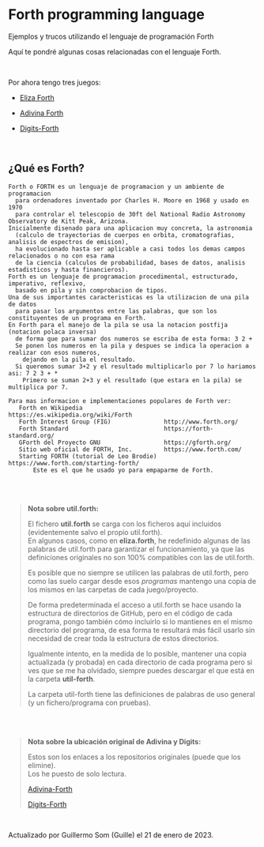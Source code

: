 # Forth programming language
Ejemplos y trucos utilizando el lenguaje de programación Forth

Aquí te pondré algunas cosas relacionadas con el lenguaje Forth.

<br>

Por ahora tengo tres juegos:

- [Eliza Forth](https://github.com/elGuille-info/Forth-programming-language/tree/main/juegos/eliza-forth)

- [Adivina Forth](https://github.com/elGuille-info/Forth-programming-language/tree/main/juegos/adivina-forth)

- [Digits-Forth](https://github.com/elGuille-info/Forth-programming-language/tree/main/juegos/digits-forth)

<br>

## ¿Qué es Forth?

```
Forth o FORTH es un lenguaje de programacion y un ambiente de programacion
  para ordenadores inventado por Charles H. Moore en 1968 y usado en 1970
  para controlar el telescopio de 30ft del National Radio Astronomy Observatory de Kitt Peak, Arizona.
Inicialmente disenado para una aplicacion muy concreta, la astronomia
  (calculo de trayectorias de cuerpos en orbita, cromatografias, analisis de espectros de emision),
  ha evolucionado hasta ser aplicable a casi todos los demas campos relacionados o no con esa rama
  de la ciencia (calculos de probabilidad, bases de datos, analisis estadisticos y hasta financieros).
Forth es un lenguaje de programacion procedimental, estructurado, imperativo, reflexivo,
  basado en pila y sin comprobacion de tipos.
Una de sus importantes caracteristicas es la utilizacion de una pila de datos
  para pasar los argumentos entre las palabras, que son los constituyentes de un programa en Forth.
En Forth para el manejo de la pila se usa la notacion postfija (notacion polaca inversa)
  de forma que para sumar dos numeros se escriba de esta forma: 3 2 +
  Se ponen los numeros en la pila y despues se indica la operacion a realizar con esos numeros,
    dejando en la pila el resultado.
  Si queremos sumar 3+2 y el resultado multiplicarlo por 7 lo hariamos asi: 7 2 3 + *
    Primero se suman 2+3 y el resultado (que estara en la pila) se multiplica por 7.

Para mas informacion e implementaciones populares de Forth ver:
   Forth en Wikipedia                       https://es.wikipedia.org/wiki/Forth
   Forth Interest Group (FIG)               http://www.forth.org/
   Forth Standard                           https://forth-standard.org/
   GForth del Proyecto GNU                  https://gforth.org/
   Sitio web oficial de FORTH, Inc.         https://www.forth.com/
   Starting FORTH (tutorial de Leo Brodie)  https://www.forth.com/starting-forth/
       Este es el que he usado yo para empaparme de Forth.
```
<br>

<br>

> **Nota sobre util.forth:** 
> 
> El fichero **util.forth** se carga con los ficheros aquí incluidos (evidentemente salvo el propio util.forth).<br>
> En algunos casos, como en **eliza.forth**, he redefinido algunas de las palabras de util.forth para garantizar el funcionamiento,
> ya que las definiciones originales no son 100% compatibles con las de util.forth. <br>
> 
> Es posible que no siempre se utilicen las palabras de util.forth, pero como las suelo cargar desde esos _programas_ mantengo una copia
> de los mismos en las carpetas de cada juego/proyecto.<br>
> 
> De forma predeterminada el acceso a util.forth se hace usando la estructura de directorios de GitHub, pero en el código de cada programa,
> pongo también cómo incluirlo si lo mantienes en el mismo directorio del programa, de esa forma te resultará más fácil usarlo sin necesidad
> de crear toda la estructura de estos directorios. <br>
> 
> Igualmente intento, en la medida de lo posible, mantener una copia actualizada (y probada) en cada directorio de cada programa
> pero si ves que se me ha olvidado, siempre puedes descargar el que está en la carpeta **util-forth**.
>
> La carpeta util-forth tiene las definiciones de palabras de uso general (y un fichero/programa con pruebas).

<br>

<br>

> **Nota sobre la ubicación original de Adivina y Digits:**
>
> Estos son los enlaces a los repositorios originales (puede que los elimine).<br>
> Los he puesto de solo lectura.<br>
> 
> [Adivina-Forth](https://github.com/elGuille-info/Adivina-FORTH)
> 
> [Digits-Forth](https://github.com/elGuille-info/DIGITS-FORTH)

<br>

Actualizado por Guillermo Som (Guille) el 21 de enero de 2023.

